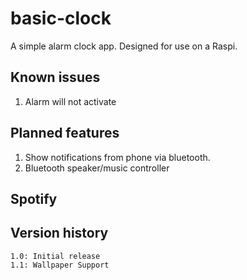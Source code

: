 # basic-clock
A simple alarm clock app. Designed for use on a Raspi.

## Known issues
1. Alarm will not activate

## Planned features
1. Show notifications from phone via bluetooth.
2. Bluetooth speaker/music controller

## Spotify

## Version history
```
1.0: Initial release
1.1: Wallpaper Support
```
